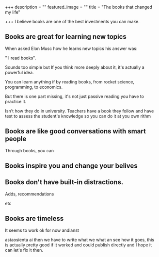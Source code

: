 +++
description = ""
featured_image = ""
title = "The books that changed my life"

+++
I believe books are one of the best investments you can make.

## Books are great for learning new topics

When asked Elon Musc how he learns new topics his answer was:

" I read books".

Sounds too simple but If you think more deeply about it, it's actually a powerful idea.

You can learn anything if by reading books, from rocket science, programming, to economics.

But there is one part missing, it's not just passive reading you have to practice it.

Isn't how they do in university. Teachers have a book they follow and have test to assess the student's knowledge so you can do it at you own rithm

## Books are like good conversations with smart people

Through books, you can

## Books inspire you and change your belives

## Books don't have built-in distractions.

Adds, recommendations

etc

## Books are timeless

It seems to work ok for now andianst 

astaosienta ai then we have to write what we what an see how it goes, this is actually pretty good if it worked and could publish directly and I hope it can let's fix it then. 